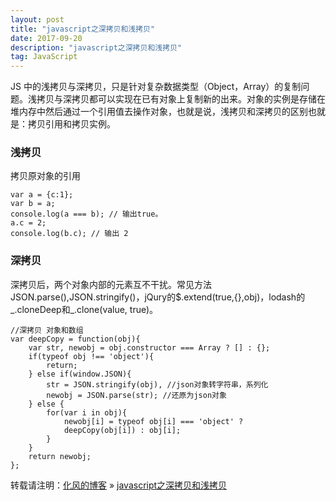 ```yaml
---
layout: post
title: "javascript之深拷贝和浅拷贝"
date: 2017-09-20
description: "javascript之深拷贝和浅拷贝"
tag: JavaScript
---
```


JS 中的浅拷贝与深拷贝，只是针对复杂数据类型（Object，Array）的复制问题。浅拷贝与深拷贝都可以实现在已有对象上复制新的出来。对象的实例是存储在堆内存中然后通过一个引用值去操作对象，也就是说，浅拷贝和深拷贝的区别也就是：拷贝引用和拷贝实例。


### 浅拷贝

拷贝原对象的引用

```
var a = {c:1};
var b = a;
console.log(a === b); // 输出true。
a.c = 2;
console.log(b.c); // 输出 2
```

### 深拷贝

深拷贝后，两个对象内部的元素互不干扰。常见方法JSON.parse(),JSON.stringify()，jQury的$.extend(true,{},obj)，lodash的_.cloneDeep和_.clone(value, true)。
```
//深拷贝 对象和数组
var deepCopy = function(obj){
    var str, newobj = obj.constructor === Array ? [] : {};
    if(typeof obj !== 'object'){
        return;
    } else if(window.JSON){
        str = JSON.stringify(obj), //json对象转字符串，系列化
        newobj = JSON.parse(str); //还原为json对象
    } else {
        for(var i in obj){
            newobj[i] = typeof obj[i] === 'object' ?
            deepCopy(obj[i]) : obj[i];
        }
    }
    return newobj;
};
```

转载请注明：[化风的博客](http://ChhXin.github.io) » [javascript之深拷贝和浅拷贝](/2017/09/javascript之深拷贝和浅拷贝/)            
